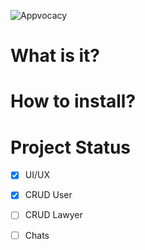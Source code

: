 ![Appvocacy](https://i.imgur.com/yAVX7uP.png)

# What is it?

# How to install?



# Project Status
- [x] UI/UX
- [x] CRUD User
- [ ] CRUD Lawyer
- [ ] Chats


